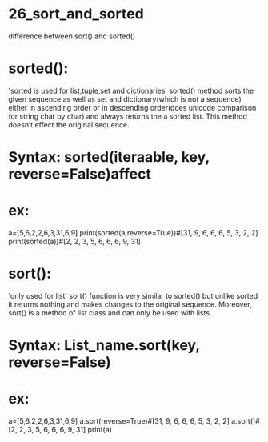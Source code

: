 # 26_sort_and_sorted
difference between sort() and sorted() 

# sorted():
'sorted is used for list,tuple,set and dictionaries'
sorted() method sorts the given sequence as well as set and dictionary(which is not a sequence) either in ascending order or in descending order(does unicode comparison for string char by char) and always returns the a sorted list. This method doesn’t effect the original sequence.
# Syntax: sorted(iteraable, key, reverse=False)affect
# ex:
a=[5,6,2,2,6,3,31,6,9]
print(sorted(a,reverse=True))#[31, 9, 6, 6, 6, 5, 3, 2, 2]
print(sorted(a))#[2, 2, 3, 5, 6, 6, 6, 9, 31]
# sort():
'only used for list'
sort() function is very similar to sorted() but unlike sorted it returns nothing and makes changes to the original sequence. Moreover, sort() is a method of list class and can only be used with lists.
# Syntax: List_name.sort(key, reverse=False)
# ex:
a=[5,6,2,2,6,3,31,6,9]
a.sort(reverse=True)#[31, 9, 6, 6, 6, 5, 3, 2, 2]
a.sort()#[2, 2, 3, 5, 6, 6, 6, 9, 31]
print(a)
